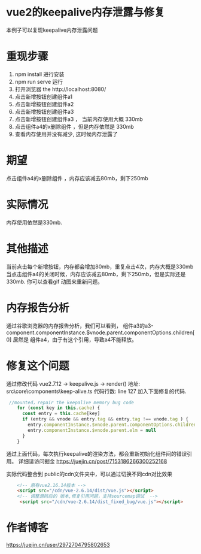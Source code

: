 #  vue2的keepalive内存泄露与修复
本例子可以复现keepalive内存泄露问题
# 重现步骤
1. npm install  进行安装
2. npm run serve  运行
3. 打开浏览器 the http://localhost:8080/
4. 点击新增按钮创建组件a1
5. 点击新增按钮创建组件a2
6. 点击新增按钮创建组件a3
7. 点击新增按钮创建组件a3 ， 当前内存使用大概 330mb
8. 点击组件a4的x删除组件 ，但是内存依然是 330mb
9. 查看内存使用并没有减少, 这时候内存泄露了
# 期望
点击组件a4的x删除组件 ，内存应该减去80mb，剩下250mb
# 实际情况
内存使用依然是330mb.
# 其他描述
当前点击每个新增按钮，内存都会增加80mb，重复点击4次，内存大概是330mb
当点击组件a4的关闭时候，内存应该减去80mb，剩下250mb，但是实际还是330mb.
你可以查看gif 动图来重新问题。
# 内存报告分析
通过谷歌浏览器的内存报告分析，我们可以看到，
组件a3的a3-component.componentInstance.$vnode.parent.componentOptions.children[0]  居然是 组件a4，由于有这个引用，导致a4不能释放。

# 修复这个问题
通过修改代码 vue2.7.12 -> keepalive.js -> render() 
地址: src\core\components\keep-alive.ts
代码行数: line 127 加入下面修复的代码.
```js
 //mounted，repair the keepalive memory bug code
    for (const key in this.cache) {
      const entry = this.cache[key]
      if (entry && vnode && entry.tag && entry.tag !== vnode.tag ) { 
        entry.componentInstance.$vnode.parent.componentOptions.children = []
        entry.componentInstance.$vnode.parent.elm = null
      }
    }
```
通过上面代码，每次执行keepalive的渲染方法，都会重新初始化组件间的错误引用。
详细请访问掘金 https://juejin.cn/post/7153186266300252168

实际代码整合到 public的cdn文件夹中，可以通过切换不同cdn对比效果
```html 
    <!-- 原有vue2.16.14版本 -->
    <script src="/cdn/vue-2.6.14/dist/vue.js"></script>
    <!-- 调整源码后的 版本,修复引用问题，支持sourcemap调试  -->
     <script src="/cdn/vue-2.6.14/dist_fixed_bug/vue.js"></script> 
```

# 作者博客
https://juejin.cn/user/2972704795802653